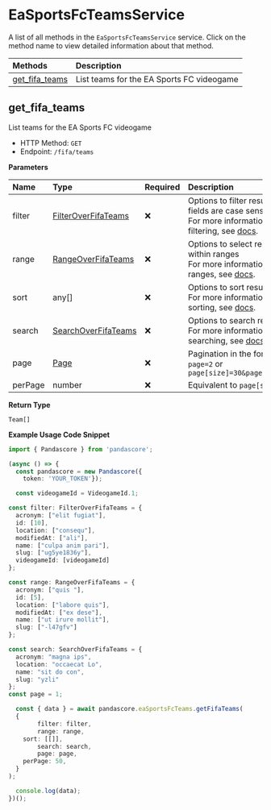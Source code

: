 # EaSportsFcTeamsService

A list of all methods in the `EaSportsFcTeamsService` service. Click on the method name to view detailed information about that method.

| Methods                           | Description                               |
| :-------------------------------- | :---------------------------------------- |
| [get_fifa_teams](#get_fifa_teams) | List teams for the EA Sports FC videogame |

## get_fifa_teams

List teams for the EA Sports FC videogame

- HTTP Method: `GET`
- Endpoint: `/fifa/teams`

**Parameters**

| Name    | Type                                                    | Required | Description                                                                                                                                         |
| :------ | :------------------------------------------------------ | :------- | :-------------------------------------------------------------------------------------------------------------------------------------------------- |
| filter  | [FilterOverFifaTeams](../models/FilterOverFifaTeams.md) | ❌       | Options to filter results. String fields are case sensitive <br/>For more information on filtering, see [docs](/docs/filtering-and-sorting#filter). |
| range   | [RangeOverFifaTeams](../models/RangeOverFifaTeams.md)   | ❌       | Options to select results within ranges <br/>For more information on ranges, see [docs](/docs/filtering-and-sorting#range).                         |
| sort    | any[]                                                   | ❌       | Options to sort results <br/>For more information on sorting, see [docs](/docs/filtering-and-sorting#sort).                                         |
| search  | [SearchOverFifaTeams](../models/SearchOverFifaTeams.md) | ❌       | Options to search results <br/>For more information on searching, see [docs](/docs/filtering-and-sorting#search).                                   |
| page    | [Page](../models/Page.md)                               | ❌       | Pagination in the form of `page=2` or `page[size]=30&page[number]=2`                                                                                |
| perPage | number                                                  | ❌       | Equivalent to `page[size]`                                                                                                                          |

**Return Type**

`Team[]`

**Example Usage Code Snippet**

```typescript
import { Pandascore } from 'pandascore';

(async () => {
  const pandascore = new Pandascore({
	token: 'YOUR_TOKEN'});

  const videogameId = VideogameId.1;

const filter: FilterOverFifaTeams = {
  acronym: ["elit fugiat"],
  id: [10],
  location: ["consequ"],
  modifiedAt: ["ali"],
  name: ["culpa anim pari"],
  slug: ["ug5ye1836y"],
  videogameId: [videogameId]
};

const range: RangeOverFifaTeams = {
  acronym: ["quis "],
  id: [5],
  location: ["labore quis"],
  modifiedAt: ["ex dese"],
  name: ["ut irure mollit"],
  slug: ["-l47gfv"]
};

const search: SearchOverFifaTeams = {
  acronym: "magna ips",
  location: "occaecat Lo",
  name: "sit do con",
  slug: "yzli"
};
const page = 1;

  const { data } = await pandascore.eaSportsFcTeams.getFifaTeams(
  {
		filter: filter,
		range: range,
    sort: [[]],
		search: search,
		page: page,
    perPage: 50,
  }
);

  console.log(data);
})();
```
